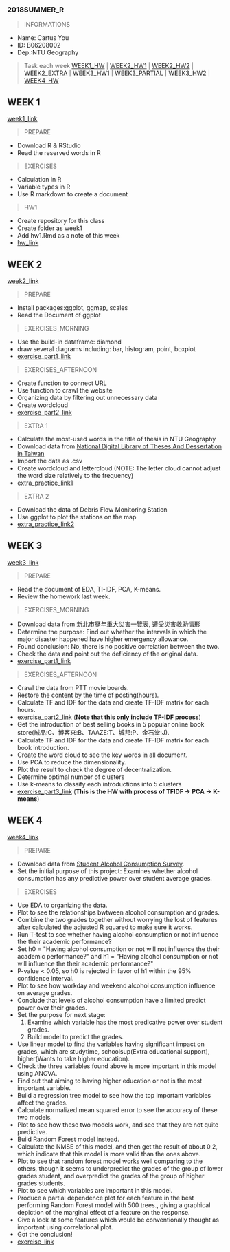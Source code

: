### 2018SUMMER_R
> INFORMATIONS
* Name: Cartus You
* ID: B06208002
* Dep.:NTU Geography
> Task each week
  [WEEK1_HW](https://cartus0910.github.io/2018SUMMER_R/week1/hw1.html) | [WEEK2_HW1](https://cartus0910.github.io/2018SUMMER_R/week2/0711morning.html) | [WEEK2_HW2](https://cartus0910.github.io/2018SUMMER_R/week2/0711afternoon.html) | [WEEK2_EXTRA](https://cartus0910.github.io/2018SUMMER_R/week2/geog_paper.html) | [WEEK3_HW1](https://cartus0910.github.io/2018SUMMER_R/week3/0718morning.html) | [WEEK3_PARTIAL](https://cartus0910.github.io/2018SUMMER_R/week3/0718afternoon_only_TF-IDF_.html) | [WEEK3_HW2](https://cartus0910.github.io/2018SUMMER_R/week3/0718afternoon.html) | [WEEK4_HW](https://cartus0910.github.io/2018SUMMER_R/week4/0725morning.html)

## WEEK 1
[week1_link](https://n2-data-science-programming.gitbook.io/rsummer/week_1)
> PREPARE
* Download R & RStudio
* Read the reserved words in R

> EXERCISES
* Calculation in R
* Variable types in R
* Use R markdown to create a document 

> HW1
* Create repository for this class
* Create folder as week1
* Add hw1.Rmd as a note of this week
* [hw_link](https://cartus0910.github.io/2018SUMMER_R/week1/hw1.html)

## WEEK 2
[week2_link](https://n2-data-science-programming.gitbook.io/rsummer/week_2)
> PREPARE
* Install packages:ggplot, ggmap, scales
* Read the Document of ggplot

> EXERCISES_MORNING
* Use the build-in dataframe: diamond
* draw several diagrams including: bar, histogram, point, boxplot
* [exercise_part1_link](https://cartus0910.github.io/2018SUMMER_R/week2/0711morning.html)

> EXERCISES_AFTERNOON
* Create function to connect URL
* Use function to crawl the website
* Organizing data by filtering out unnecessary data
* Create wordcloud
* [exercise_part2_link](https://cartus0910.github.io/2018SUMMER_R/week2/0711afternoon.html)

> EXTRA 1
* Calculate the most-used words in the title of thesis in NTU Geography
* Download data from [National Digital Library of Theses And Dessertation in Taiwan](https://etds.ncl.edu.tw/cgi-bin/gs32/gsweb.cgi/ccd=MFzs7f/webmge?switchlang=en)
* Import the data as .csv
* Create wordcloud and lettercloud (NOTE: The letter cloud cannot adjust the word size relatively to the frequency)
* [extra_practice_link1](https://cartus0910.github.io/2018SUMMER_R/week2/geog_paper.html)

> EXTRA 2
* Download the data of Debris Flow Monitoring Station
* Use ggplot to plot the stations on the map
* [extra_practice_link2](https://cartus0910.github.io/2018SUMMER_R/week2/0717MAP)

## WEEK 3
[week3_link](https://n2-data-science-programming.gitbook.io/rsummer/week_3)
> PREPARE
* Read the document of EDA, TI-IDF, PCA, K-means.
* Review the homework last week.

> EXERCISES_MORNING
* Download data from [新北市歷年重大災害一覽表](https://data.gov.tw/dataset/33645), [遭受災害救助情形](https://data.gov.tw/dataset/56813)
* Determine the purpose: Find out whether the intervals in which the major disaster happened have higher emergency allowance.
* Found conclusion: No, there is no positive correlation between the two.
* Check the data and point out the deficiency of the original data.
* [exercise_part1_link](https://cartus0910.github.io/2018SUMMER_R/week3/0718morning.html)

> EXERCISES_AFTERNOON
* Crawl the data from PTT movie boards.
* Restore the content by the time of posting(hours).
* Calculate TF and IDF for the data and create TF-IDF matrix for each hours.
* [exercise_part2_link](https://cartus0910.github.io/2018SUMMER_R/week3/0718afternoon_only_TF-IDF_.html)
(**Note that this only include TF-IDF process**)
* Get the introduction of best selling books in 5 popular online book store(誠品:C、博客來:B、TAAZE:T、城邦:P、金石堂:J).
* Calculate TF and IDF for the data and create TF-IDF matrix for each book introduction.
* Create the word cloud to see the key words in all document.
* Use PCA to reduce the dimensionality.
* Plot the result to check the degree of decentralization.
* Determine optimal number of clusters
* Use k-means to classify each introductions into 5 clusters
* [exercise_part3_link](https://cartus0910.github.io/2018SUMMER_R/week3/0718afternoon.html)
(**This is the HW with process of TFIDF -> PCA -> K-means**)


## WEEK 4
[week4_link](https://n2-data-science-programming.gitbook.io/rsummer/week_4)
> PREPARE
* Download data from [Student Alcohol Consumption Survey](https://www.kaggle.com/uciml/student-alcohol-consumption).
* Set the initial purpose of this project: Examines whether alcohol consumption has any predictive power over student average grades.

> EXERCISES
* Use EDA to organizing the data.
* Plot to see the relationships bwtween alcohol consumption and grades.
* Combine the two grades together without worrying the lost of features after calculated the adjusted R squared to make sure it works.
* Run T-test to see whether having alcohol consumption or not influence the their academic performance?
* Set h0 = "Having alcohol consumption or not will not influence the their academic performance?" and h1 = "Having alcohol consumption or not will influence the their academic performance?"
* P-value < 0.05, so h0 is rejected in favor of h1 within the 95% confidence interval.
* Plot to see how workday and weekend alcohol consumption influence on average grades.
* Conclude that levels of alcohol consumption have a limited predict power over their grades.
* Set the purpose for next stage:
  1. Examine which variable has the most predicative power over student grades.
  2. Build model to predict the grades.
* Use linear model to find the variables having significant impact on grades, which are studytime, schoolsup(Extra educational support), higher(Wants to take higher education).
* Check the three variables found above is more important in this model using ANOVA.
* Find out that aiming to having higher education or not is the most important variable.
* Build a regression tree model to see how the top important variables affect the grades.
* Calculate normalized mean squared error to see the accuracy of these two models.
* Plot to see how these two models work, and see that they are not quite predictive.
* Build Random Forest model instead.
* Calculate the NMSE of this model, and then get the result of about 0.2, which indicate that this model is more valid than the ones above.
* Plot to see that random forest model works well comparing to the others, though it seems to underpredict the grades of the group of lower grades student, and overpredict the grades of the group of higher grades students.
* Plot to see which variables are important in this model.
* Produce a partial dependence plot for each feature in the best performing Random Forest model with 500 trees., giving a graphical depiction of the marginal effect of a feature on the response.
* Give a look at some features which would be conventionally thought as important using correlational plot.
* Got the conclusion!
* [exercise_link](https://cartus0910.github.io/2018SUMMER_R/week4/0725morning.html)
